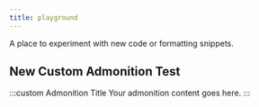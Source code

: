 ```yaml
---
title: playground
---
```


A place to experiment with new code or formatting snippets.

## New Custom Admonition Test

:::custom Admonition Title
Your admonition content goes here.
:::